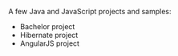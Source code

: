 A few Java and JavaScript projects and samples:
- Bachelor project
- Hibernate project
- AngularJS project